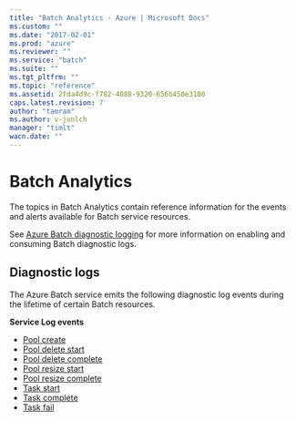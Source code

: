 ```yaml
---
title: "Batch Analytics - Azure | Microsoft Docs"
ms.custom: ""
ms.date: "2017-02-01"
ms.prod: "azure"
ms.reviewer: ""
ms.service: "batch"
ms.suite: ""
ms.tgt_pltfrm: ""
ms.topic: "reference"
ms.assetid: 2fda4d9c-f782-4088-9320-656b450e3100
caps.latest.revision: 7
author: "tamram"
ms.author: v-junlch
manager: "timlt"
wacn.date: ""
---
```

# Batch Analytics
The topics in Batch Analytics contain reference information for the events and alerts available for Batch service resources.

See [Azure Batch diagnostic logging](batch-diagnostics.md) for more information on enabling and consuming Batch diagnostic logs.

## Diagnostic logs

The Azure Batch service emits the following diagnostic log events during the lifetime of certain Batch resources.

**Service Log events**
- [Pool create](./batch-pool-create-event.md)
- [Pool delete start](./batch-pool-delete-start-event.md)
- [Pool delete complete](./batch-pool-delete-complete-event.md)
- [Pool resize start](./batch-pool-resize-start-event.md)
- [Pool resize complete](./batch-pool-resize-complete-event.md)
- [Task start](./batch-task-start-event.md)
- [Task complete](./batch-task-complete-event.md)
- [Task fail](./batch-task-fail-event.md)
